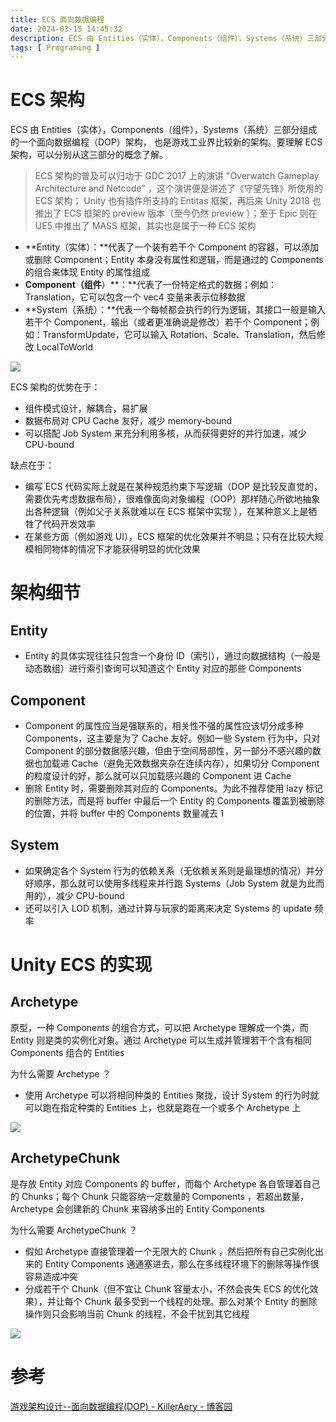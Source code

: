 ```yaml
---
title: ECS 面向数据编程
date: 2024-03-15 14:45:32
description: ECS 由 Entities（实体），Components（组件），Systems（系统）三部分组成的一个面向数据编程（DOP）架构， 也是游戏工业界比较新的架构。要理解 ECS 架构，可以分别从这三部分的概念了解。
tags: [ Programing ]
---
```


# ECS 架构

ECS 由 Entities（实体），Components（组件），Systems（系统）三部分组成的一个面向数据编程（DOP）架构， 也是游戏工业界比较新的架构。要理解 ECS 架构，可以分别从这三部分的概念了解。

> ECS 架构的普及可以归功于 GDC 2017 上的演讲 "Overwatch Gameplay Architecture and Netcode" ，这个演讲便是讲述了《守望先锋》所使用的 ECS 架构； Unity 也有插件所支持的 Entitas 框架，再后来 Unity 2018 也推出了 ECS 框架的 preview 版本（至今仍然 preview ）；至于 Epic 则在 UE5 中推出了 MASS 框架，其实也是属于一种 ECS 架构

- **Entity（实体）：**代表了一个装有若干个 Component 的容器，可以添加或删除 Component；Entity 本身没有属性和逻辑，而是通过的 Components 的组合来体现 Entity 的属性组成
- **Component（组件**）**：**代表了一份特定格式的数据；例如：Translation，它可以包含一个 vec4 变量来表示位移数据
- **System（系统）：**代表一个每帧都会执行的行为逻辑，其接口一般是输入若干个 Component，输出（或者更准确说是修改）若干个 Component；例如：TransformUpdate，它可以输入 Rotation、Scale、Translation，然后修改 LocalToWorld

![](boxcngjhsLX5Um7aPIFKMrkQkUf.png)

ECS 架构的优势在于：

- 组件模式设计，解耦合，易扩展
- 数据布局对 CPU Cache 友好，减少 memory-bound
- 可以搭配 Job System 来充分利用多核，从而获得更好的并行加速，减少 CPU-bound

缺点在于：

- 编写 ECS 代码实际上就是在某种规范约束下写逻辑（DOP 是比较反直觉的，需要优先考虑数据布局），很难像面向对象编程（OOP）那样随心所欲地抽象出各种逻辑（例如父子关系就难以在 ECS 框架中实现 ），在某种意义上是牺牲了代码开发效率
- 在某些方面（例如游戏 UI），ECS 框架的优化效果并不明显；只有在比较大规模相同物体的情况下才能获得明显的优化效果

# 架构细节

## Entity

- Entity 的具体实现往往只包含一个身份 ID（索引），通过向数据结构（一般是动态数组）进行索引查询可以知道这个 Entity 对应的那些 Components

## Component

- Component 的属性应当是强联系的，相关性不强的属性应该切分成多种 Components，这主要是为了 Cache 友好。例如一些 System 行为中，只对 Component 的部分数据感兴趣，但由于空间局部性，另一部分不感兴趣的数据也加载进 Cache（避免无效数据夹杂在连续内存），如果切分 Component 的粒度设计的好，那么就可以只加载感兴趣的 Component 进 Cache
- 删除 Entity 时，需要删除其对应的 Components。为此不推荐使用 lazy 标记的删除方法，而是将 buffer 中最后一个 Entity 的 Components 覆盖到被删除的位置，并将 buffer 中的 Components 数量减去 1

## System

- 如果确定各个 System 行为的依赖关系（无依赖关系则是最理想的情况）并分好顺序，那么就可以使用多线程来并行跑 Systems（Job System 就是为此而用的），减少 CPU-bound
- 还可以引入 LOD 机制，通过计算与玩家的距离来决定 Systems 的 update 频率

# Unity ECS 的实现

## Archetype

原型，一种 Components 的组合方式，可以把 Archetype 理解成一个类，而 Entity 则是类的实例化对象。通过 Archetype 可以生成并管理若干个含有相同 Components 组合的 Entities

为什么需要 Archetype ？

- 使用 Archetype 可以将相同种类的 Entities 聚拢，设计 System 的行为时就可以跑在指定种类的 Entities 上，也就是跑在一个或多个 Archetype 上

![](boxcnSikLbhzgsa4Iuh4w7yk5Vd.png)

## ArchetypeChunk

是存放 Entity 对应 Components 的 buffer，而每个 Archetype 各自管理着自己的 Chunks；每个 Chunk 只能容纳一定数量的 Components ，若超出数量，Archetype 会创建新的 Chunk 来容纳多出的 Entity Components

为什么需要 ArchetypeChunk ？

- 假如 Archetype 直接管理着一个无限大的 Chunk ，然后把所有自己实例化出来的 Entity Components 通通塞进去，那么在多线程环境下的删除等操作很容易造成冲突
- 分成若干个 Chunk（但不宜让 Chunk 容量太小，不然会丧失 ECS 的优化效果），并让每个 Chunk 最多受到一个线程的处理。那么对某个 Entity 的删除操作则只会影响当前 Chunk 的线程，不会干扰到其它线程

![](boxcn7WITnYeAIGjTfKuGOsox2g.png)

# 参考

[游戏架构设计--面向数据编程(DOP) - KillerAery - 博客园](https://www.cnblogs.com/KillerAery/p/11746639.html)
